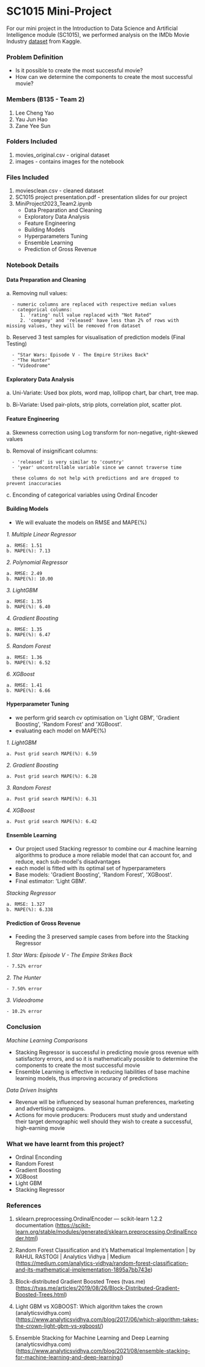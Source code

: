 # SC1015 Mini-Project
For our mini project in the Introduction to Data Science and Artificial Intelligence module (SC1015), we performed analysis on the IMDb Movie Industry [dataset](https://www.kaggle.com/datasets/danielgrijalvas/movies) from Kaggle.


### Problem Definition
- Is it possible to create the most successful movie?
- How can we determine the components to create the most successful movie?

### Members (B135 - Team 2)
1. Lee Cheng Yao
2. Yau Jun Hao
3. Zane Yee Sun

### Folders Included
1. movies_original.csv - original dataset
2. images - contains images for the notebook

### Files Included
1. moviesclean.csv - cleaned dataset
2. SC1015 project presentation.pdf - presentation slides for our project
3. MiniProject2023_Team2.ipynb
    - Data Preparation and Cleaning
    - Exploratory Data Analysis
    - Feature Engineering
    - Building Models
    - Hyperparameters Tuning
    - Ensemble Learning
    - Prediction of Gross Revenue

### Notebook Details
#### Data Preparation and Cleaning

   a. Removing null values:
   
      - numeric columns are replaced with respective median values
      - categorical columns:
         1. 'rating' null value replaced with "Not Rated"
         2. 'company' and 'released' have less than 2% of rows with missing values, they will be removed from dataset

   b. Reserved 3 test samples for visualisation of prediction models (Final Testing)
   
      - "Star Wars: Episode V - The Empire Strikes Back"
      - "The Hunter"
      - "Videodrome"


#### Exploratory Data Analysis

   a. Uni-Variate: Used box plots, word map, lollipop chart, bar chart, tree map.

   b. Bi-Variate: Used pair-plots, strip plots, correlation plot, scatter plot.


#### Feature Engineering

   a. Skewness correction using Log transform for non-negative, right-skewed values

   b. Removal of insignificant columns: 
   
      - 'released' is very similar to 'country'
      - 'year' uncontrollable variable since we cannot traverse time
      
      these columns do not help with predictions and are dropped to prevent inaccuracies
      
   c. Enconding of categorical variables using Ordinal Encoder


#### Building Models
- We will evaluate the models on RMSE and MAPE(%)


*1. Multiple Linear Regressor*

    a. RMSE: 1.51
    b. MAPE(%): 7.13

*2. Polynomial Regressor*

    a. RMSE: 2.49
    b. MAPE(%): 10.00

*3. LightGBM*

    a. RMSE: 1.35
    b. MAPE(%): 6.40

*4. Gradient Boosting*

    a. RMSE: 1.35
    b. MAPE(%): 6.47
    
*5. Random Forest*

    a. RMSE: 1.36
    b. MAPE(%): 6.52
    
*6. XGBoost*

    a. RMSE: 1.41
    b. MAPE(%): 6.66


#### Hyperparameter Tuning
- we perform grid search cv optimisation on 'Light GBM', 'Gradient Boosting', 'Random Forest' and 'XGBoost'.
- evaluating each model on MAPE(%)


*1. LightGBM*

    a. Post grid search MAPE(%): 6.59

*2. Gradient Boosting*

    a. Post grid search MAPE(%): 6.28
    
*3. Random Forest*

    a. Post grid search MAPE(%): 6.31
    
*4. XGBoost*

    a. Post grid search MAPE(%): 6.42


#### Ensemble Learning
- Our project used Stacking regressor to combine our 4 machine learning algorithms to produce a more reliable model that can account for, and reduce, each sub-model's disadvantages
- each model is fitted with its optimal set of hyperparameters
- Base models: 'Gradient Boosting', 'Random Forest', 'XGBoost'.
- Final estimator: 'Light GBM'.

*Stacking Regressor*

    a. RMSE: 1.327
    b. MAPE(%): 6.338


#### Prediction of Gross Revenue
- Feeding the 3 preserved sample cases from before into the Stacking Regressor

*1. Star Wars: Episode V - The Empire Strikes Back*

    - 7.52% error

*2. The Hunter*

    - 7.50% error
    
*3. Videodrome*

    - 10.2% error

### Conclusion

*Machine Learning Comparisons*
- Stacking Regressor is successful in predicting movie gross revenue with satisfactory errors, and so it is mathematically possible to determine the components to create the most successful movie
- Ensemble Learning is effective in reducing liabilities of base machine learning models, thus improving accuracy of predictions

*Data Driven Insights*
- Revenue will be influenced by seasonal human preferences, marketing and advertising campaigns. 
- Actions for movie producers: Producers must study and understand their target demographic well should they wish to create a successful, high-earning movie 

### What we have learnt from this project?
- Ordinal Enconding 
- Random Forest
- Gradient Boosting
- XGBoost
- Light GBM
- Stacking Regressor

### References
1. sklearn.preprocessing.OrdinalEncoder — scikit-learn 1.2.2 documentation (https://scikit-learn.org/stable/modules/generated/sklearn.preprocessing.OrdinalEncoder.html)

2. Random Forest Classification and it’s Mathematical Implementation | by RAHUL RASTOGI | Analytics Vidhya | Medium (https://medium.com/analytics-vidhya/random-forest-classification-and-its-mathematical-implementation-1895a7bb743e)

3. Block-distributed Gradient Boosted Trees (tvas.me) (https://tvas.me/articles/2019/08/26/Block-Distributed-Gradient-Boosted-Trees.html)

4. Light GBM vs XGBOOST: Which algorithm takes the crown (analyticsvidhya.com) (https://www.analyticsvidhya.com/blog/2017/06/which-algorithm-takes-the-crown-light-gbm-vs-xgboost/)

5. Ensemble Stacking for Machine Learning and Deep Learning (analyticsvidhya.com) (https://www.analyticsvidhya.com/blog/2021/08/ensemble-stacking-for-machine-learning-and-deep-learning/)
